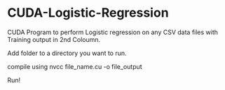 # CUDA-Logistic-Regression
CUDA Program to perform Logistic regression on any CSV data files with Training output in 2nd Coloumn.

Add folder to a directory you want to run.

compile using nvcc file_name.cu -o file_output

Run!
